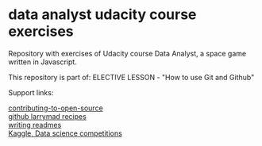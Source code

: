 # data analyst udacity course exercises

Repository with exercises of Udacity course Data Analyst, a space game written in Javascript.

This repository is part of: ELECTIVE LESSON - "How to use Git and Github"

Support links:

[contributing-to-open-source](https://career-resource-center.udacity.com/contributing-to-open-source)<br>
[github larrymad recipes](https://github.com/LarryMad/recipes)<br>
[writing readmes](https://br.udacity.com/course/writing-readmes--ud777/)<br>
[Kaggle, Data science competitions](https://www.kaggle.com/)
